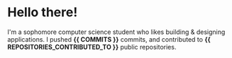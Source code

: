 # Hello there!
I'm a sophomore computer science student who likes building & designing applications. I pushed **{{ COMMITS }}** commits, and contributed to **{{ REPOSITORIES_CONTRIBUTED_TO }}** public repositories.

